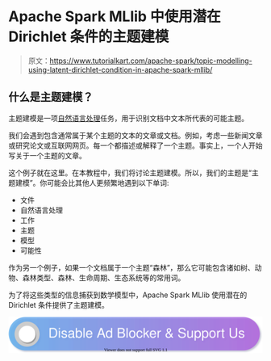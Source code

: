 # Apache Spark MLlib 中使用潜在 Dirichlet 条件的主题建模

> 原文：<https://www.tutorialkart.com/apache-spark/topic-modelling-using-latent-dirichlet-condition-in-apache-spark-mllib/>

## 什么是主题建模？

主题建模是一项[自然语言处理](https://www.tutorialkart.com/natural-language-processing/)任务，用于识别文档中文本所代表的可能主题。

我们会遇到包含通常属于某个主题的文本的文章或文档。例如，考虑一些新闻文章或研究论文或互联网网页。每一个都描述或解释了一个主题。事实上，一个人开始写关于一个主题的文章。

这个例子就在这里。在本教程中，我们将讨论主题建模。所以，我们的主题是“主题建模”。你可能会比其他人更频繁地遇到以下单词:

*   文件
*   自然语言处理
*   工作
*   主题
*   模型
*   可能性

作为另一个例子，如果一个文档属于一个主题“森林”，那么它可能包含诸如树、动物、森林类型、森林、生命周期、生态系统等的常用词。

为了将这些类型的信息捕获到数学模型中，Apache Spark MLlib 使用潜在的 Dirichlet 条件提供了主题建模。

[![](img/925da31b32d6bc3827932f6c8afb11bb.png)](https://www.tutorialkart.com/)